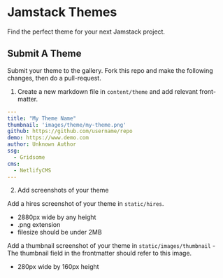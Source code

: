 # Jamstack Themes

Find the perfect theme for your next Jamstack project.

## Submit A Theme

Submit your theme to the gallery. Fork this repo and make the following changes, then do a pull-request.

1. Create a new markdown file in `content/theme` and add relevant front-matter.

```yaml
---
title: "My Theme Name"
thumbnail: 'images/theme/my-theme.png'
github: https://github.com/username/repo
demo: https://www.demo.com
author: Unknown Author
ssg:
  - Gridsome
cms:
  - NetlifyCMS
---
```

2. Add screenshots of your theme

Add a hires screenshot of your theme in `static/hires`. 

* 2880px wide by any height
* .png extension
* filesize should be under 2MB

Add a thumbnail screenshot of your theme in `static/images/thumbnail` - The thumbnail field in the frontmatter should refer to this image.

* 280px wide by 160px height